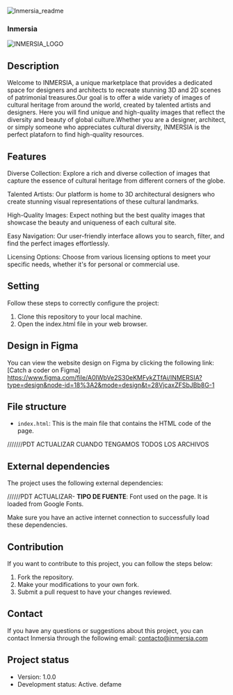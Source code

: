 ![Inmersia_readme]()

### Inmersia 

![INMERSIA_LOGO]("https://github.com/Team-8-F5/Inmersia/blob/feature2/images/LOGO.png") 

## Description

Welcome to INMERSIA, a unique marketplace that provides a dedicated space for designers and architects to recreate stunning 3D and 2D scenes of patrimonial treasures.Our goal is to offer a wide variety of images of cultural heritage from around the world, created by talented artists and designers. Here you will find unique and high-quality images that reflect the diversity and beauty of global culture.Whether you are a designer, architect, or simply someone who appreciates cultural diversity, INMERSIA is the perfect plataforn to find high-quality resources.

## Features

Diverse Collection: Explore a rich and diverse collection of images that capture the essence of cultural heritage from different corners of the globe.

Talented Artists: Our platform is home to 3D architectural designers who create stunning visual representations of these cultural landmarks.

High-Quality Images: Expect nothing but the best quality images that showcase the beauty and uniqueness of each cultural site.

Easy Navigation: Our user-friendly interface allows you to search, filter, and find the perfect images effortlessly.

Licensing Options: Choose from various licensing options to meet your specific needs, whether it's for personal or commercial use.

## Setting

Follow these steps to correctly configure the project:

1. Clone this repository to your local machine.
2. Open the index.html file in your web browser.

## Design in Figma

You can view the website design on Figma by clicking the following link: [Catch a coder on Figma] https://www.figma.com/file/A0IWbVe2S30eKMFykZTfAi/INMERSIA?type=design&node-id=18%3A2&mode=design&t=28VjcaxZFSbJBb8G-1
## File structure

- `index.html`: This is the main file that contains the HTML code of the page.

///////PDT ACTUALIZAR CUANDO TENGAMOS TODOS LOS ARCHIVOS

## External dependencies

The project uses the following external dependencies:

//////PDT ACTUALIZAR- **TIPO DE FUENTE**: Font used on the page. It is loaded from Google Fonts.

Make sure you have an active internet connection to successfully load these dependencies.

## Contribution

If you want to contribute to this project, you can follow the steps below:

1. Fork the repository.
2. Make your modifications to your own fork.
3. Submit a pull request to have your changes reviewed.

## Contact

If you have any questions or suggestions about this project, you can contact Inmersia through the following email: contacto@inmersia.com

## Project status

- Version: 1.0.0
- Development status: Active. defame